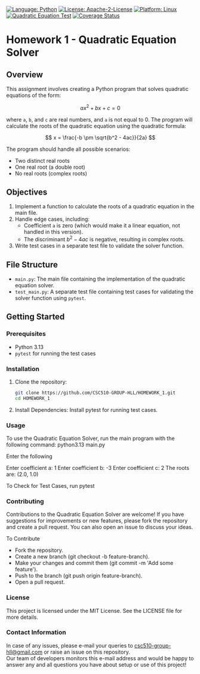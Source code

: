 [![Language: Python](https://img.shields.io/badge/Language-Python-blue.svg)](https://www.python.org/)
[![License: Apache-2-License](https://img.shields.io/badge/Licence-Apache--2--Licence-green.svg)](https://www.apache.org/licenses/LICENSE-2.0)
[![Platform: Linux](https://img.shields.io/badge/Platform-Linux-yellow.svg)](https://www.linux.org/)
[![Quadratic Equation Test](https://github.com/CSC510-GROUP-HLL/HOMEWORK_1/actions/workflows/main.yml/badge.svg)](https://github.com/CSC510-GROUP-HLL/HOMEWORK_1/actions/workflows/main.yml)
[![Coverage Status](https://coveralls.io/repos/github/CSC510-GROUP-HLL/HOMEWORK_1/badge.svg?branch=main)](https://coveralls.io/github/CSC510-GROUP-HLL/HOMEWORK_1?branch=main)


# Homework 1 - Quadratic Equation Solver

## Overview
This assignment involves creating a Python program that solves quadratic equations of the form:

$$ ax^2 + bx + c = 0 $$

where `a`, `b`, and `c` are real numbers, and `a` is not equal to 0. The program will calculate the roots of the quadratic equation using the quadratic formula:

$$ x = \frac{-b \pm \sqrt{b^2 - 4ac}}{2a} $$

The program should handle all possible scenarios:
- Two distinct real roots
- One real root (a double root)
- No real roots (complex roots)

## Objectives

1. Implement a function to calculate the roots of a quadratic equation in the main file.
2. Handle edge cases, including:
   - Coefficient `a` is zero (which would make it a linear equation, not handled in this version).
   - The discriminant $b^2 - 4ac$ is negative, resulting in complex roots.
3. Write test cases in a separate test file to validate the solver function.

## File Structure

- `main.py`: The main file containing the implementation of the quadratic equation solver.
- `test_main.py`: A separate test file containing test cases for validating the solver function using `pytest`.

## Getting Started

### Prerequisites

- Python 3.13
- `pytest` for running the test cases

### Installation

1. Clone the repository:
   ```bash
   git clone https://github.com/CSC510-GROUP-HLL/HOMEWORK_1.git
   cd HOMEWORK_1
2. Install Dependencies: Install pytest for running test cases.

### Usage
To use the Quadratic Equation Solver, run the main program with the following command:
python3.13 main.py

Enter the following 

Enter coefficient a: 1
Enter coefficient b: -3
Enter coefficient c: 2
The roots are: (2.0, 1.0)

To Check for Test Cases, run pytest

### Contributing
Contributions to the Quadratic Equation Solver are welcome! If you have suggestions for improvements or new features, please fork the repository and create a pull request. You can also open an issue to discuss your ideas.

To Contribute
- Fork the repository.
- Create a new branch (git checkout -b feature-branch).
- Make your changes and commit them (git commit -m 'Add some feature').
- Push to the branch (git push origin feature-branch).
- Open a pull request.

### License
This project is licensed under the MIT License. See the LICENSE file for more details.

### Contact Information
In case of any issues, please e-mail your queries to csc510-group-hll@gmail.com or raise an issue on this repository.<br>
Our team of developers monitors this e-mail address and would be happy to answer any and all questions you have about setup or use of this project!
